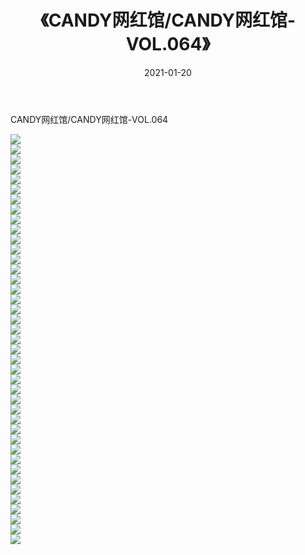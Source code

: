 ﻿---
layout: post
title:  《CANDY网红馆/CANDY网红馆-VOL.064》
date:   2021-01-20
img: http://img.660000.xyz/Sharelink/网络美图/2021/CANDY网红馆/CANDY网红馆-VOL.064/000.jpg
categories: [美女, 清纯, 唯美]
---

CANDY网红馆/CANDY网红馆-VOL.064

 ![](http://img.660000.xyz/Sharelink/网络美图/2021/CANDY网红馆/CANDY网红馆-VOL.064/001.jpg) <br>![](http://img.660000.xyz/Sharelink/网络美图/2021/CANDY网红馆/CANDY网红馆-VOL.064/002.jpg) <br>![](http://img.660000.xyz/Sharelink/网络美图/2021/CANDY网红馆/CANDY网红馆-VOL.064/003.jpg) <br>![](http://img.660000.xyz/Sharelink/网络美图/2021/CANDY网红馆/CANDY网红馆-VOL.064/004.jpg) <br>![](http://img.660000.xyz/Sharelink/网络美图/2021/CANDY网红馆/CANDY网红馆-VOL.064/005.jpg) <br>![](http://img.660000.xyz/Sharelink/网络美图/2021/CANDY网红馆/CANDY网红馆-VOL.064/006.jpg) <br>![](http://img.660000.xyz/Sharelink/网络美图/2021/CANDY网红馆/CANDY网红馆-VOL.064/007.jpg) <br>![](http://img.660000.xyz/Sharelink/网络美图/2021/CANDY网红馆/CANDY网红馆-VOL.064/008.jpg) <br>![](http://img.660000.xyz/Sharelink/网络美图/2021/CANDY网红馆/CANDY网红馆-VOL.064/009.jpg) <br>![](http://img.660000.xyz/Sharelink/网络美图/2021/CANDY网红馆/CANDY网红馆-VOL.064/010.jpg) <br>![](http://img.660000.xyz/Sharelink/网络美图/2021/CANDY网红馆/CANDY网红馆-VOL.064/011.jpg) <br>![](http://img.660000.xyz/Sharelink/网络美图/2021/CANDY网红馆/CANDY网红馆-VOL.064/012.jpg) <br>![](http://img.660000.xyz/Sharelink/网络美图/2021/CANDY网红馆/CANDY网红馆-VOL.064/013.jpg) <br>![](http://img.660000.xyz/Sharelink/网络美图/2021/CANDY网红馆/CANDY网红馆-VOL.064/014.jpg) <br>![](http://img.660000.xyz/Sharelink/网络美图/2021/CANDY网红馆/CANDY网红馆-VOL.064/015.jpg) <br>![](http://img.660000.xyz/Sharelink/网络美图/2021/CANDY网红馆/CANDY网红馆-VOL.064/016.jpg) <br>![](http://img.660000.xyz/Sharelink/网络美图/2021/CANDY网红馆/CANDY网红馆-VOL.064/017.jpg) <br>![](http://img.660000.xyz/Sharelink/网络美图/2021/CANDY网红馆/CANDY网红馆-VOL.064/018.jpg) <br>![](http://img.660000.xyz/Sharelink/网络美图/2021/CANDY网红馆/CANDY网红馆-VOL.064/019.jpg) <br>![](http://img.660000.xyz/Sharelink/网络美图/2021/CANDY网红馆/CANDY网红馆-VOL.064/020.jpg) <br>![](http://img.660000.xyz/Sharelink/网络美图/2021/CANDY网红馆/CANDY网红馆-VOL.064/021.jpg) <br>![](http://img.660000.xyz/Sharelink/网络美图/2021/CANDY网红馆/CANDY网红馆-VOL.064/022.jpg) <br>![](http://img.660000.xyz/Sharelink/网络美图/2021/CANDY网红馆/CANDY网红馆-VOL.064/023.jpg) <br>![](http://img.660000.xyz/Sharelink/网络美图/2021/CANDY网红馆/CANDY网红馆-VOL.064/024.jpg) <br>![](http://img.660000.xyz/Sharelink/网络美图/2021/CANDY网红馆/CANDY网红馆-VOL.064/025.jpg) <br>![](http://img.660000.xyz/Sharelink/网络美图/2021/CANDY网红馆/CANDY网红馆-VOL.064/026.jpg) <br>![](http://img.660000.xyz/Sharelink/网络美图/2021/CANDY网红馆/CANDY网红馆-VOL.064/027.jpg) <br>![](http://img.660000.xyz/Sharelink/网络美图/2021/CANDY网红馆/CANDY网红馆-VOL.064/028.jpg) <br>![](http://img.660000.xyz/Sharelink/网络美图/2021/CANDY网红馆/CANDY网红馆-VOL.064/029.jpg) <br>![](http://img.660000.xyz/Sharelink/网络美图/2021/CANDY网红馆/CANDY网红馆-VOL.064/030.jpg) <br>![](http://img.660000.xyz/Sharelink/网络美图/2021/CANDY网红馆/CANDY网红馆-VOL.064/031.jpg) <br>![](http://img.660000.xyz/Sharelink/网络美图/2021/CANDY网红馆/CANDY网红馆-VOL.064/032.jpg) <br>![](http://img.660000.xyz/Sharelink/网络美图/2021/CANDY网红馆/CANDY网红馆-VOL.064/033.jpg) <br>![](http://img.660000.xyz/Sharelink/网络美图/2021/CANDY网红馆/CANDY网红馆-VOL.064/034.jpg) <br>![](http://img.660000.xyz/Sharelink/网络美图/2021/CANDY网红馆/CANDY网红馆-VOL.064/035.jpg) <br>![](http://img.660000.xyz/Sharelink/网络美图/2021/CANDY网红馆/CANDY网红馆-VOL.064/036.jpg) <br>![](http://img.660000.xyz/Sharelink/网络美图/2021/CANDY网红馆/CANDY网红馆-VOL.064/037.jpg) <br>![](http://img.660000.xyz/Sharelink/网络美图/2021/CANDY网红馆/CANDY网红馆-VOL.064/038.jpg) <br>![](http://img.660000.xyz/Sharelink/网络美图/2021/CANDY网红馆/CANDY网红馆-VOL.064/039.jpg) <br>![](http://img.660000.xyz/Sharelink/网络美图/2021/CANDY网红馆/CANDY网红馆-VOL.064/040.jpg) <br>![](http://img.660000.xyz/Sharelink/网络美图/2021/CANDY网红馆/CANDY网红馆-VOL.064/041.jpg) <br>